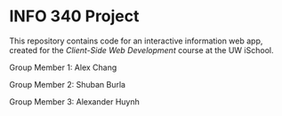 # INFO 340 Project

This repository contains code for an interactive information web app, created for the _Client-Side Web Development_ course at the UW iSchool.

Group Member 1: Alex Chang

Group Member 2: Shuban Burla

Group Member 3: Alexander Huynh